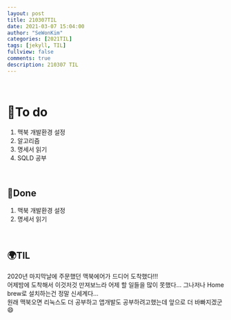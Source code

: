 ```yaml
---
layout: post
title: 210307TIL 
date: 2021-03-07 15:04:00
author: "SeWonKim"
categories: [2021TIL]
tags: [jekyll, TIL]
fullview: false
comments: true
description: 210307 TIL
---
```


&nbsp;
&nbsp;

# 🌱To do

1. 맥북 개발환경 설정
2. 알고리즘 
3. 명세서 읽기
4. SQLD 공부
   
&nbsp;
&nbsp;

## 🌳Done

1. 맥북 개발환경 설정
2. 명세서 읽기

&nbsp;
&nbsp;

## 🌍TIL

2020년 마지막날에 주문했던 맥북에어가 드디어 도착했다!!!     
어제밤에 도착해서 이것저것 만져보느라 어제 할 일들을 많이 못했다... 그나저나 Home brew로 설치하는건 정말 신세계다...      
원래 맥북오면 리눅스도 더 공부하고 앱개발도 공부하려고했는데 앞으로 더 바빠지겠군😄
